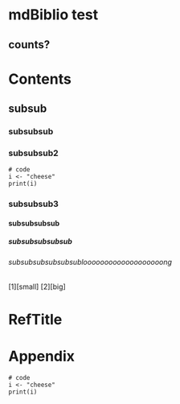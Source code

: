 # mdBiblio test

## counts?

# Contents

## subsub

### subsubsub

### subsubsub2

```{r}
# code
i <- "cheese"
print(i)
```

### subsubsub3

#### subsubsubsub

##### subsubsubsubsub

###### subsubsubsubsubsublooooooooooooooooooong

[1][small]
[2][big]

# RefTitle

# Appendix

```{r}
# code
i <- "cheese"
print(i)
```
